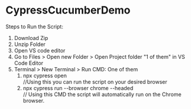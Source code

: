 # CypressCucumberDemo
Steps to Run the Script:
1. Download Zip
2. Unzip Folder
3. Open VS code editor
4. Go to Files > Open new Folder > Open Project folder "1 of them" in VS Code Editor
5. Terminal > New Terminal > Run CMD: One of them
    1. npx cypress open    
        //Using this you can run the script on your desired browser
    2. npx cypress run --browser chrome --headed   
        // Using this CMD the script will automatically run on the Chrome browser.
